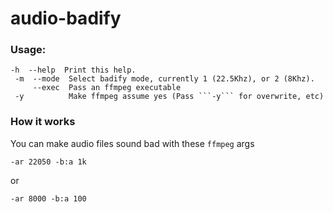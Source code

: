 # audio-badify
### Usage:
````
-h  --help  Print this help.
 -m  --mode  Select badify mode, currently 1 (22.5Khz), or 2 (8Khz).
     --exec  Pass an ffmpeg executable
 -y          Make ffmpeg assume yes (Pass ```-y``` for overwrite, etc)
 ````
### How it works
You can make audio files sound bad with these ```ffmpeg``` args

    -ar 22050 -b:a 1k
    
or

    -ar 8000 -b:a 100


